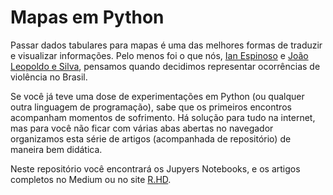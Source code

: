 # Mapas em Python

Passar dados tabulares para mapas é uma das melhores formas de traduzir e visualizar informações. Pelo menos foi o que nós, [Ian Espinoso](https://github.com/IanEspinoso) e [João Leopoldo e Silva](https://github.com/joaoleopoldoesilva), pensamos quando decidimos representar ocorrências de violência no Brasil.

Se você já teve uma dose de experimentações em Python (ou qualquer outra linguagem de programação), sabe que os primeiros encontros acompanham momentos de sofrimento. Há solução para tudo na internet, mas para você não ficar com várias abas abertas no navegador organizamos esta série de artigos (acompanhada de repositório) de maneira bem didática.

Neste repositório você encontrará os Jupyers Notebooks, e os artigos completos no Medium ou no site [R.HD](https://humanidadesdigitais.github.io/site/).
